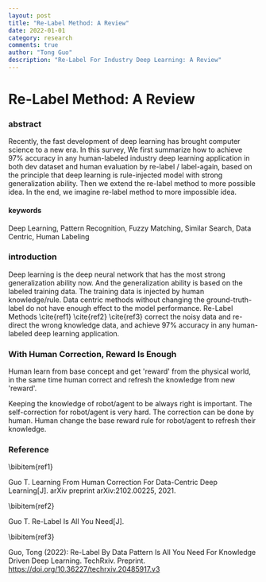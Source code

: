 ```yaml
---
layout: post
title: "Re-Label Method: A Review"
date: 2022-01-01
category: research
comments: true
author: "Tong Guo"
description: "Re-Label For Industry Deep Learning: A Review"
---
```



# Re-Label Method: A Review

### abstract
Recently, the fast development of deep learning has brought computer science to a new era. 
In this survey, We first summarize how to achieve 97% accuracy in any human-labeled industry deep learning application in both dev dataset and human evaluation by re-label / label-again, 
based on the principle that deep learning is rule-injected model with strong generalization ability. 
Then we extend the re-label method to more possible idea.
In the end, we imagine re-label method to more impossible idea.

#### keywords

Deep Learning, Pattern Recognition, Fuzzy Matching, Similar Search, Data Centric, Human Labeling

### introduction

Deep learning is the deep neural network that has the most strong generalization ability now. 
And the generalization ability is based on the labeled training data. The training data is injected by human knowledge/rule.
Data centric methods without changing the ground-truth-label do not have enough effect to the model performance.
Re-Label Methods \cite{ref1} \cite{ref2} \cite{ref3} correct the noisy data and re-direct the wrong knowledge data,
and achieve 97% accuracy in any human-labeled deep learning application. 

### With Human Correction, Reward Is Enough 

Human learn from base concept and get 'reward' from the physical world, 
in the same time human correct and refresh the knowledge from new 'reward'.

Keeping the knowledge of robot/agent to be always right is important. 
The self-correction for robot/agent is very hard.
The correction can be done by human. 
Human change the base reward rule for robot/agent to refresh their knowledge. 



### Reference

\bibitem{ref1}

Guo T. Learning From Human Correction For Data-Centric Deep Learning[J]. arXiv preprint arXiv:2102.00225, 2021.

\bibitem{ref2}

Guo T. Re-Label Is All You Need[J].

\bibitem{ref3}

Guo, Tong (2022): Re-Label By Data Pattern Is All You Need For Knowledge Driven Deep Learning. TechRxiv. Preprint. https://doi.org/10.36227/techrxiv.20485917.v3 
